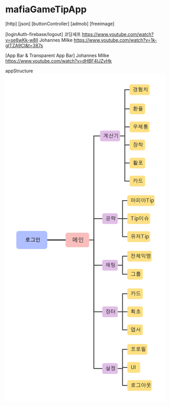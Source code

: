 # mafiaGameTipApp 

[http]
[json]
[buttonController]
[admob]
[freeimage]

[loginAuth-firebase/logout]
코딩셰프
https://www.youtube.com/watch?v=se6wKk-w8lI
Johannes Milke
https://www.youtube.com/watch?v=1k-gITZA9CI&t=387s

[App Bar & Transparent App Bar]
Johannes Milke
https://www.youtube.com/watch?v=dHBF4IJZvHk

appStructure
![대체 텍스트](./viewstr.jpg)
